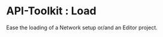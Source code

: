 API-Toolkit : Load
==================

Ease the loading of a Network setup or/and an Editor project. 
